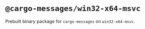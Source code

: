 # `@cargo-messages/win32-x64-msvc`

Prebuilt binary package for `cargo-messages` on `win32-x64-msvc`.
